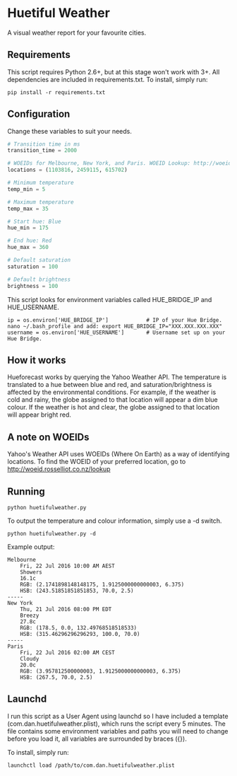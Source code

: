 # Huetiful Weather
A visual weather report for your favourite cities.

## Requirements
This script requires Python 2.6+, but at this stage won't work with 3+. All dependencies are included in requirements.txt. To install, simply run:

```pip install -r requirements.txt```

## Configuration
Change these variables to suit your needs.

```python
# Transition time in ms
transition_time = 2000

# WOEIDs for Melbourne, New York, and Paris. WOEID Lookup: http://woeid.rosselliot.co.nz/lookup
locations = (1103816, 2459115, 615702)

# Minimum temperature
temp_min = 5

# Maximum temperature
temp_max = 35

# Start hue: Blue
hue_min = 175

# End hue: Red
hue_max = 360

# Default saturation
saturation = 100

# Default brightness
brightness = 100

```

This script looks for environment variables called HUE_BRIDGE_IP and HUE_USERNAME.
```
ip = os.environ['HUE_BRIDGE_IP']            # IP of your Hue Bridge. nano ~/.bash_profile and add: export HUE_BRIDGE_IP="XXX.XXX.XXX.XXX"
username = os.environ['HUE_USERNAME']       # Username set up on your Hue Bridge.
```

## How it works
Hueforecast works by querying the Yahoo Weather API. The temperature is translated to a hue between blue and red, and saturation/brightness is affected by the environmental conditions. For example, if the weather is cold and rainy, the globe assigned to that location will appear a dim blue colour. If the weather is hot and clear, the globe assigned to that location will appear bright red.

## A note on WOEIDs
Yahoo's Weather API uses WOEIDs (Where On Earth) as a way of identifying locations. To find the WOEID of your preferred location, go to http://woeid.rosselliot.co.nz/lookup

## Running
```python huetifulweather.py```

To output the temperature and colour information, simply use a -d switch.

```python huetifulweather.py -d```

Example output:

```
Melbourne
	Fri, 22 Jul 2016 10:00 AM AEST
	Showers
	16.1c
	RGB: (2.1741898148148175, 1.9125000000000003, 6.375)
	HSB: (243.51851851851853, 70.0, 2.5)
-----
New York
	Thu, 21 Jul 2016 08:00 PM EDT
	Breezy
	27.8c
	RGB: (178.5, 0.0, 132.49768518518533)
	HSB: (315.46296296296293, 100.0, 70.0)
-----
Paris
	Fri, 22 Jul 2016 02:00 AM CEST
	Cloudy
	20.0c
	RGB: (3.957812500000003, 1.9125000000000003, 6.375)
	HSB: (267.5, 70.0, 2.5)
```

## Launchd
I run this script as a User Agent using launchd so I have included a template (com.dan.huetifulweather.plist), which runs the script every 5 minutes. The file contains some environment variables and paths you will need to change before you load it, all variables are surrounded by braces ({}).

To install, simply run:

```launchctl load /path/to/com.dan.huetifulweather.plist```
